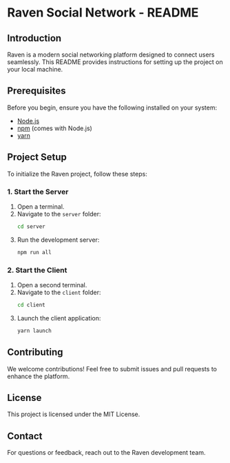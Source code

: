 # Raven Social Network - README

## Introduction
Raven is a modern social networking platform designed to connect users seamlessly. This README provides instructions for setting up the project on your local machine.

## Prerequisites
Before you begin, ensure you have the following installed on your system:
- [Node.js](https://nodejs.org/)
- [npm](https://www.npmjs.com/) (comes with Node.js)
- [yarn](https://yarnpkg.com/)

## Project Setup
To initialize the Raven project, follow these steps:

### 1. Start the Server
1. Open a terminal.
2. Navigate to the `server` folder:
   ```sh
   cd server
   ```
3. Run the development server:
   ```sh
   npm run all
   ```

### 2. Start the Client
1. Open a second terminal.
2. Navigate to the `client` folder:
   ```sh
   cd client
   ```
3. Launch the client application:
   ```sh
   yarn launch
   ```

## Contributing
We welcome contributions! Feel free to submit issues and pull requests to enhance the platform.

## License
This project is licensed under the MIT License.

## Contact
For questions or feedback, reach out to the Raven development team.

